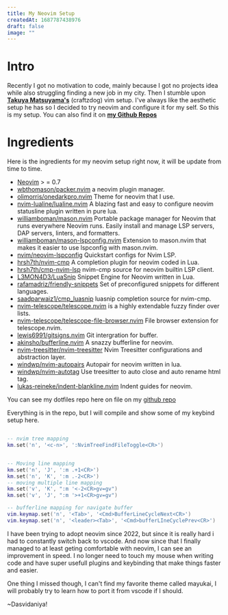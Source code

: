 ```yaml
---
title: My Neovim Setup
createdAt: 1687787438976
draft: false
image: ""
---
```


# Intro

Recently I got no motivation to code, mainly because I got no projects idea while also struggling finding a new job in my city.
Then I stumble upon __[Takuya Matsuyama's](https://www.youtube.com/@devaslife)__ (craftzdog) vim setup. I've always like the aesthetic setup he has so I decided to try neovim and configure it for my self.
So this is my setup. You can also find it on __[my Github Repos](https://github.com/agungfir98/nvim.git)__

# Ingredients
Here is the ingredients for my neovim setup right now, it will be update from time to time.

* [Neovim](https://neovim.io/) > = 0.7
* [wbthomason/packer.nvim](https://github.com/wbthomason/packer.nvim.git) a neovim plugin manager.
* [olimorris/onedarkpro.nvim](https://github.com/olimorris/onedarkpro.nvim.git) Theme for neovim that I use.
* [nvim-lualine/lualine.nvim](https://github.com/nvim-lualine/lualine.nvim.git) A blazing fast and easy to configure neovim statusline plugin written in pure lua.  
* [williamboman/mason.nvim](https://github.com/williamboman/mason.nvim.git) Portable package manager for Neovim that runs everywhere Neovim runs. Easily install and manage LSP servers, DAP servers, linters, and formatters.
* [williamboman/mason-lspconfig.nvim](https://github.com/williamboman/mason-lspconfig.nvim.git) Extension to mason.nvim that makes it easier to use lspconfig with mason.nvim.
* [nvim/neovim-lspconfig](https://github.com/neovim/nvim-lspconfig.git) Quickstart configs for Nvim LSP.
* [hrsh7th/nvim-cmp](https://github.com/hrsh7th/nvim-cmp.git) A completion plugin for neovim coded in Lua.
* [hrsh7th/cmp-nvim-lsp](https://github.com/hrsh7th/cmp-nvim-lsp.git) nvim-cmp source for neovim builtin LSP client.
* [L3MON4D3/LuaSnip](https://github.com/L3MON4D3/LuaSnip.git) Snippet Engine for Neovim written in Lua.
* [rafamadriz/friendly-snippets](https://github.com/rafamadriz/friendly-snippets.git) Set of preconfigured snippets for different languages.
* [saadparwaiz1/cmp_luasnip](https://github.com/saadparwaiz1/cmp_luasnip.git) luasnip completion source for nvim-cmp.
* [nvim-telescope/telescope.nvim](https://github.com/nvim-telescope/telescope.nvim.git) is a highly extendable fuzzy finder over lists.
* [nvim-telescope/telescope-file-browser.nvim](https://github.com/nvim-telescope/telescope-file-browser.nvim.git) File browser extension for telescope.nvim.
* [lewis6991/gitsigns.nvim](https://github.com/lewis6991/gitsigns.nvim.git) Git intergration for buffer.
* [akinsho/bufferline.nvim](https://github.com/akinsho/bufferline.nvim.git) A snazzy bufferline for neovim.
* [nvim-treesitter/nvim-treesitter](https://github.com/nvim-treesitter/nvim-treesitter.git) Nvim Treesitter configurations and abstraction layer.
* [windwp/nvim-autopairs](https://github.com/windwp/nvim-autopairs.git) Autopair for neovim written in lua.
* [windwp/nvim-autotag](https://github.com/windwp/nvim-ts-autotag.git) Use treesitter to auto close and auto rename html tag.
* [lukas-reineke/indent-blankline.nvim](https://github.com/lukas-reineke/indent-blankline.nvim.git) Indent guides for neovim.

You can see my dotfiles repo here on file on my [github repo](https://github.com/agungfir98/nvim.git)

Everything is in the repo, but I will compile and show some of my keybind setup here.

```lua

-- nvim tree mapping
km.set('n', '<c-n>', ':NvimTreeFindFileToggle<CR>')


-- Moving line mapping
km.set('n', 'J', ':m .+1<CR>')
km.set('n', 'K', ':m .-2<CR>')
-- moving multiple line mapping
km.set('v', 'K', ":m '<-2<CR>gv=gv")
km.set('v', 'J', ":m '>+1<CR>gv=gv")

-- bufferline mapping for navigate buffer
vim.keymap.set('n', '<Tab>', '<Cmd>BufferLineCycleNext<CR>')
vim.keymap.set('n', '<leader><Tab>', '<Cmd>bufferLIneCyclePrev<CR>')
```

I have been trying to adopt neovim since 2022, but since it is really hard i had to constantly switch back to vscode. And now since that I finally managed to at least geting comfortable with neovim, I can see an improvement in speed. I no longer need to touch my mouse when writing code and have super usefull plugins and keybinding that make things faster and easier.

One thing I missed though, I can't find my favorite theme called mayukai, I  will probably try to learn how to port it from vscode if I should.

~Dasvidaniya!
